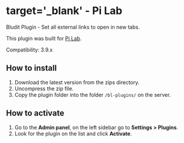 # target='_blank' - Pi Lab
Bludit Plugin - Set all external links to open in new tabs.

This plugin was built for [Pi Lab](https://pilab.dev).

Compatibility: 3.9.x

## How to install
1. Download the latest version from the zips directory.
2. Uncompress the zip file.
3. Copy the plugin folder into the folder `/bl-plugins/` on the server.

## How to activate
1. Go to the **Admin panel**, on the left sidebar go to **Settings > Plugins**.
2. Look for the plugin on the list and click **Activate**.
